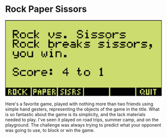 # Rock Paper Sissors

![Screenshot of Rock Paper Sissors](https://github.com/yeri63-hp48g/Rock-Paper-Sissors/raw/main/Rock.png)

Here's a favorite game, played with nothing more than two friends using simple hand gesters, representing the objects of the game in the title. What is so fantastic about the game is its simplicity, and the lack materials needed to play. I've seen it played on road trips, summer camp, and on the playground. The challenge was always trying to predict what your opponent was going to use, to block or win the game.
